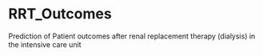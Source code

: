 # RRT_Outcomes
Prediction of Patient outcomes after renal replacement therapy (dialysis) in the intensive care unit
